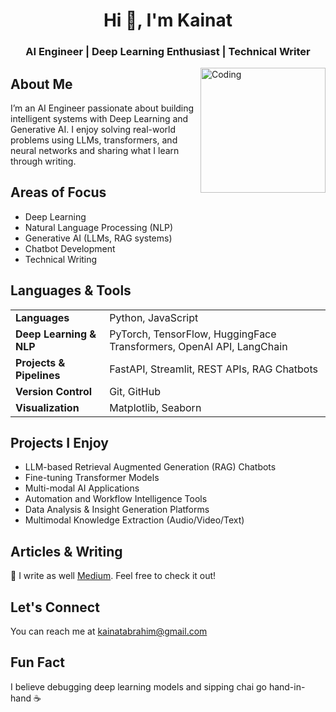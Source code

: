 <!DOCTYPE html>
<html>
<body>

<h1 align="center">Hi 👋, I'm Kainat</h1>
<h3 align="center">AI Engineer | Deep Learning Enthusiast | Technical Writer</h3>

<img align="right" alt="Coding" width="200" src="https://miro.medium.com/max/1400/1*qdAW1TjCN57h1lbuuzvchg.gif">

<h2>About Me</h2>
<p>I’m an AI Engineer passionate about building intelligent systems with Deep Learning and Generative AI. I enjoy solving real-world problems using LLMs, transformers, and neural networks and sharing what I learn through writing.</p>

<h2>Areas of Focus</h2>
<ul>
  <li>Deep Learning</li>
  <li>Natural Language Processing (NLP)</li>
  <li>Generative AI (LLMs, RAG systems)</li>
  <li>Chatbot Development</li>
  <li>Technical Writing</li>
</ul>

<h2>Languages & Tools</h2>
<div align="center"> 
  <table> 
    <tr> 
      <td><strong>Languages</strong></td> 
      <td>Python, JavaScript</td> 
    </tr> 
    <tr> 
      <td><strong>Deep Learning & NLP</strong></td> 
      <td>PyTorch, TensorFlow, HuggingFace Transformers, OpenAI API, LangChain</td> 
    </tr> 
    <tr> 
      <td><strong>Projects & Pipelines</strong></td> 
      <td>FastAPI, Streamlit, REST APIs, RAG Chatbots</td> 
    </tr> 
    <tr> 
      <td><strong>Version Control</strong></td> 
      <td>Git, GitHub</td> 
    </tr> 
    <tr> 
      <td><strong>Visualization</strong></td> 
      <td>Matplotlib, Seaborn</td> 
    </tr> 
  </table> 
</div>

<h2>Projects I Enjoy</h2>
<ul>
  <li>LLM-based Retrieval Augmented Generation (RAG) Chatbots</li>
  <li>Fine-tuning Transformer Models</li>
  <li>Multi-modal AI Applications</li>
  <li>Automation and Workflow Intelligence Tools</li>
  <li>Data Analysis & Insight Generation Platforms</li>
  <li>Multimodal Knowledge Extraction (Audio/Video/Text)</li>
</ul>

<h2>Articles & Writing</h2>
<p>📝 I write as well <a href="https://kainatabrahim.medium.com">Medium</a>. Feel free to check it out!</p>

<h2>Let's Connect</h2>
<p>You can reach me at <a href="mailto:kainatabrahim@gmail.com">kainatabrahim@gmail.com</a></p>

<h2>Fun Fact</h2>
<p>I believe debugging deep learning models and sipping chai go hand-in-hand ☕</p>

</body>
</html>
